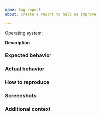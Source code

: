 ```yaml
---
name: Bug report
about: Create a report to help us improve

---
```


<!--
  Thanks for opening an issue! A few things to keep in mind:
  
  - The issue tracker is only for bugs and feature requests.
  - Before reporting a bug, please make sure you have the latest version of Webviz and try to do a clean install of the project.
  -->
Operating system: 

**Description**
<!-- An overall summary of what the bug is -->

### Expected behavior

<!-- What do you think should happen? -->

### Actual behavior

<!-- What actually happens? -->

### How to reproduce

<!-- Step by step on how to reproduce the bug -->

### Screenshots
<!-- If applicable, add screenshots to help explain your problem -->

### Additional context
<!-- Add any other context about the problem here -->
